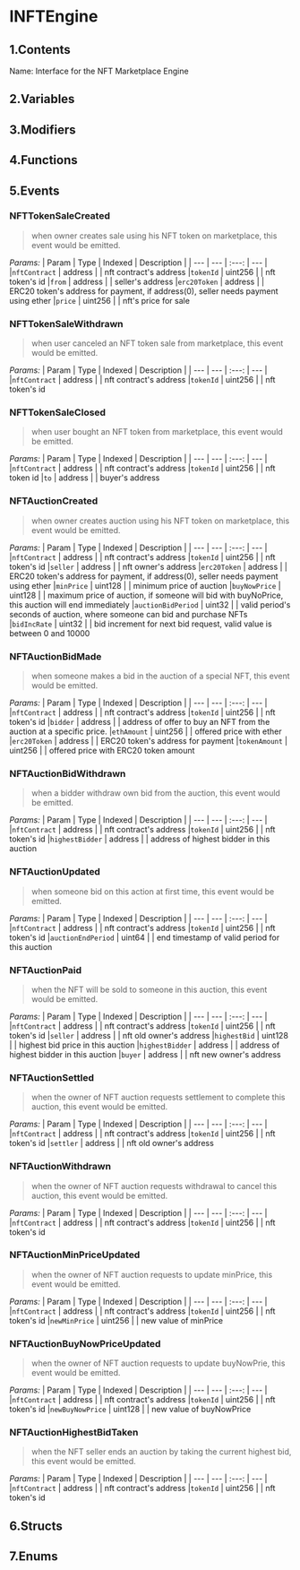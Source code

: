 # INFTEngine



## 1.Contents
Name: Interface for the NFT Marketplace Engine
<p>
<!-- START doctoc -->
<!-- END doctoc -->

## 2.Variables

## 3.Modifiers

## 4.Functions

## 5.Events
### NFTTokenSaleCreated

> when owner creates sale using his NFT token on marketplace, this event would be emitted.



*Params:*
| Param | Type | Indexed | Description |
| --- | --- | :---: | --- |
|`nftContract` | address |  | nft contract's address
|`tokenId` | uint256 |  | nft token's id
|`from` | address |  | seller's address
|`erc20Token` | address |  | ERC20 token's address for payment, if address(0), seller needs payment using ether
|`price` | uint256 |  | nft's price for sale
### NFTTokenSaleWithdrawn

> when user canceled an NFT token sale from marketplace, this event would be emitted.



*Params:*
| Param | Type | Indexed | Description |
| --- | --- | :---: | --- |
|`nftContract` | address |  | nft contract's address
|`tokenId` | uint256 |  | nft token's id
### NFTTokenSaleClosed

> when user bought an NFT token from marketplace, this event would be emitted.



*Params:*
| Param | Type | Indexed | Description |
| --- | --- | :---: | --- |
|`nftContract` | address |  | nft contract's address
|`tokenId` | uint256 |  | nft token id
|`to` | address |  | buyer's address
### NFTAuctionCreated

> when owner creates auction using his NFT token on marketplace, this event would be emitted.



*Params:*
| Param | Type | Indexed | Description |
| --- | --- | :---: | --- |
|`nftContract` | address |  | nft contract's address
|`tokenId` | uint256 |  | nft token's id
|`seller` | address |  | nft owner's address
|`erc20Token` | address |  | ERC20 token's address for payment, if address(0), seller needs payment using ether
|`minPrice` | uint128 |  | minimum price of auction
|`buyNowPrice` | uint128 |  | maximum price of auction, if someone will bid with buyNoPrice, this auction will end immediately
|`auctionBidPeriod` | uint32 |  | valid period's seconds of auction, where someone can bid and purchase NFTs
|`bidIncRate` | uint32 |  | bid increment for next bid request, valid value is between 0 and 10000
### NFTAuctionBidMade

> when someone makes a bid in the auction of a special NFT, this event would be emitted.



*Params:*
| Param | Type | Indexed | Description |
| --- | --- | :---: | --- |
|`nftContract` | address |  | nft contract's address
|`tokenId` | uint256 |  | nft token's id
|`bidder` | address |  | address of offer to buy an NFT from the auction at a specific price.
|`ethAmount` | uint256 |  | offered price with ether
|`erc20Token` | address |  | ERC20 token's address for payment
|`tokenAmount` | uint256 |  | offered price with ERC20 token amount
### NFTAuctionBidWithdrawn

> when a bidder withdraw own bid from the auction, this event would be emitted.



*Params:*
| Param | Type | Indexed | Description |
| --- | --- | :---: | --- |
|`nftContract` | address |  | nft contract's address
|`tokenId` | uint256 |  | nft token's id
|`highestBidder` | address |  | address of highest bidder in this auction
### NFTAuctionUpdated

> when someone bid on this action at first time, this event would be emitted.



*Params:*
| Param | Type | Indexed | Description |
| --- | --- | :---: | --- |
|`nftContract` | address |  | nft contract's address
|`tokenId` | uint256 |  | nft token's id
|`auctionEndPeriod` | uint64 |  | end timestamp of valid period for this auction
### NFTAuctionPaid

> when the NFT will be sold to someone in this auction, this event would be emitted.



*Params:*
| Param | Type | Indexed | Description |
| --- | --- | :---: | --- |
|`nftContract` | address |  | nft contract's address
|`tokenId` | uint256 |  | nft token's id
|`seller` | address |  |  nft old owner's address
|`highestBid` | uint128 |  | highest bid price in this auction
|`highestBidder` | address |  | address of highest bidder in this auction
|`buyer` | address |  |  nft new owner's address
### NFTAuctionSettled

> when the owner of NFT auction requests settlement to complete this auction, this event would be emitted.



*Params:*
| Param | Type | Indexed | Description |
| --- | --- | :---: | --- |
|`nftContract` | address |  | nft contract's address
|`tokenId` | uint256 |  | nft token's id
|`settler` | address |  |  nft old owner's address
### NFTAuctionWithdrawn

> when the owner of NFT auction requests withdrawal to cancel this auction, this event would be emitted.



*Params:*
| Param | Type | Indexed | Description |
| --- | --- | :---: | --- |
|`nftContract` | address |  | nft contract's address
|`tokenId` | uint256 |  | nft token's id
### NFTAuctionMinPriceUpdated

> when the owner of NFT auction requests to update minPrice, this event would be emitted.



*Params:*
| Param | Type | Indexed | Description |
| --- | --- | :---: | --- |
|`nftContract` | address |  | nft contract's address
|`tokenId` | uint256 |  | nft token's id
|`newMinPrice` | uint256 |  | new value of minPrice
### NFTAuctionBuyNowPriceUpdated

> when the owner of NFT auction requests to update buyNowPrie, this event would be emitted.



*Params:*
| Param | Type | Indexed | Description |
| --- | --- | :---: | --- |
|`nftContract` | address |  | nft contract's address
|`tokenId` | uint256 |  | nft token's id
|`newBuyNowPrice` | uint128 |  | new value of buyNowPrice
### NFTAuctionHighestBidTaken

> when the NFT seller ends an auction by taking the current highest bid, this event would be emitted.



*Params:*
| Param | Type | Indexed | Description |
| --- | --- | :---: | --- |
|`nftContract` | address |  | nft contract's address
|`tokenId` | uint256 |  | nft token's id

## 6.Structs

## 7.Enums
